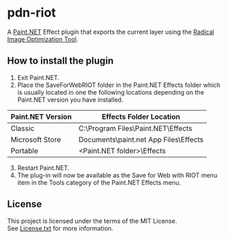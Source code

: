 # pdn-riot

A [Paint.NET](http://www.getpaint.net) Effect plugin that exports the current layer using the [Radical Image Optimization Tool](http://luci.criosweb.ro/riot/).

##  How to install the plugin

1. Exit Paint.NET.
2. Place the SaveForWebRIOT folder in the Paint.NET Effects folder which is usually located in one the following locations depending on the Paint.NET version you have installed.

  Paint.NET Version |  Effects Folder Location
  --------|----------
  Classic | C:\Program Files\Paint.NET\Effects    
  Microsoft Store | Documents\paint.net App Files\Effects
  Portable | <Paint.NET folder>\Effects

3. Restart Paint.NET.
4. The plug-in will now be available as the Save for Web with RIOT menu item in the Tools category of the Paint.NET Effects menu.

## License

This project is licensed under the terms of the MIT License.   
See [License.txt](License.txt) for more information.